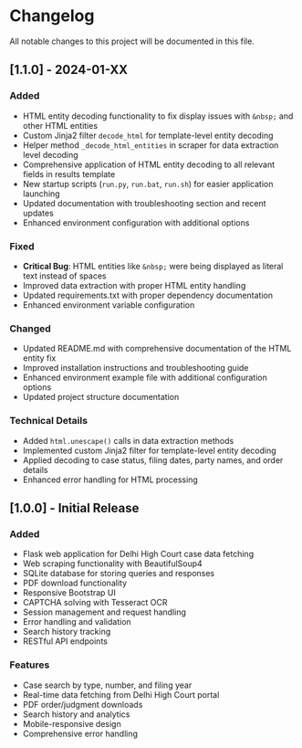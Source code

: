# Changelog

All notable changes to this project will be documented in this file.

## [1.1.0] - 2024-01-XX

### Added
- HTML entity decoding functionality to fix display issues with `&nbsp;` and other HTML entities
- Custom Jinja2 filter `decode_html` for template-level entity decoding
- Helper method `_decode_html_entities` in scraper for data extraction level decoding
- Comprehensive application of HTML entity decoding to all relevant fields in results template
- New startup scripts (`run.py`, `run.bat`, `run.sh`) for easier application launching
- Updated documentation with troubleshooting section and recent updates
- Enhanced environment configuration with additional options

### Fixed
- **Critical Bug**: HTML entities like `&nbsp;` were being displayed as literal text instead of spaces
- Improved data extraction with proper HTML entity handling
- Updated requirements.txt with proper dependency documentation
- Enhanced environment variable configuration

### Changed
- Updated README.md with comprehensive documentation of the HTML entity fix
- Improved installation instructions and troubleshooting guide
- Enhanced environment example file with additional configuration options
- Updated project structure documentation

### Technical Details
- Added `html.unescape()` calls in data extraction methods
- Implemented custom Jinja2 filter for template-level entity decoding
- Applied decoding to case status, filing dates, party names, and order details
- Enhanced error handling for HTML processing

## [1.0.0] - Initial Release

### Added
- Flask web application for Delhi High Court case data fetching
- Web scraping functionality with BeautifulSoup4
- SQLite database for storing queries and responses
- PDF download functionality
- Responsive Bootstrap UI
- CAPTCHA solving with Tesseract OCR
- Session management and request handling
- Error handling and validation
- Search history tracking
- RESTful API endpoints

### Features
- Case search by type, number, and filing year
- Real-time data fetching from Delhi High Court portal
- PDF order/judgment downloads
- Search history and analytics
- Mobile-responsive design
- Comprehensive error handling 